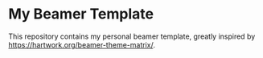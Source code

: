 # My Beamer Template
This repository contains my personal beamer template, greatly inspired by https://hartwork.org/beamer-theme-matrix/.

